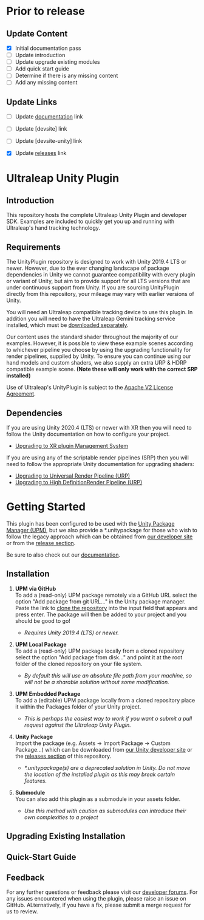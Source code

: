 <!--links-->
[upgrade-urp]: https://docs.unity3d.com/Packages/com.unity.render-pipelines.universal@7.1/manual/upgrading-your-shaders.html "Unity URP Upgrade Documentation"
[upgrade-hdrp]: https://docs.unity3d.com/Packages/com.unity.render-pipelines.high-definition@7.1/manual/Upgrading-To-HDRP.html "Unity HDRP Upgrade Documentation"
[upgrade-xr]: https://docs.unity3d.com/Manual/configuring-project-for-xr.html "Unity XR Upgrade Documentation"
[package-manager]: https://docs.unity3d.com/Manual/Packages.html "Unity Package Manager Documentation"
[apache]: http://www.apache.org/licenses/LICENSE-2.0 "Apache V2 License"

[documentation]: https://docs.ultraleap.com/ "Ultraleap UnityPlugin Documentation"
[api-reference]: https://docs.ultraleap.com/ "Ultraleap UnityPlugin API Reference"
[developer-site]: https://developer.leapmotion.com/ "Ultraleap Developer Site"
[developer-site-unity]: https://developer.leapmotion.com/unity/ "Ultraleap Developer site - Unity"
[releases]: https://github.com/ultraleap/UnityPlugin/releases "UnityPlugin releases"
[developer-forum]: https://forums.leapmotion.com/ "Developer Forum"
[repository-clone-url]: https://github.com/ultraleap/UnityPlugin.git "Clone with HTTPS"



<!--TODO-->
# Prior to release
## Update Content

- [x] Initial documentation pass
- [ ] Update introduction
- [ ] Update upgrade existing modules
- [ ] Add quick start guide
- [ ] Determine if there is any missing content
- [ ] Add any missing content

## Update Links
- [ ] Update [documentation] link
- [ ] Update [devsite] link
- [ ] Update [devsite-unity] link
- [x] Update [releases] link




<!--content-->
# Ultraleap Unity Plugin

## Introduction

This repository hosts the complete Ultraleap Unity Plugin and developer SDK. Examples are included to quickly get you up and running with Ultraleap's hand tracking technology.

## Requirements

The UnityPlugin repository is designed to work with Unity 2019.4 LTS or newer. However, due to the ever changing landscape of package dependencies in Unity we cannot guarantee compatibility with every plugin or variant of Unity, but aim to provide support for all LTS versions that are under continuous support from Unity. If you are sourcing UnityPlugin directly from this repository, your mileage may vary with earlier versions of Unity.

You will need an Ultraleap compatible tracking device to use this plugin. In addition you will need to have the Ultraleap Gemini tracking service installed, which must be [downloaded separately][developer-site].

Our content uses the standard shader throughout the majority of our examples. However, it is possible to view these example scenes according to whichever pipeline you choose by using the upgrading functionality for render pipelines, supplied by Unity.
To ensure you can continue using our hand models and custom shaders, we also supply an extra URP & HDRP compatible example scene. __(Note these will only work with the correct SRP installed)__

Use of Ultraleap's UnityPlugin is subject to the [Apache V2 License Agreement][apache].

## Dependencies

If you are using Unity 2020.4 (LTS) or newer with XR then you will need to follow the Unity documentation on how to configure your project.
  * [Upgrading to XR plugin Management System][upgrade-xr]

If you are using any of the scriptable render pipelines (SRP) then you will need to follow the appropriate Unity documentation for upgrading shaders:
* [Upgrading to Universal Render Pipeline (URP)][upgrade-urp] 
* [Upgrading to High DefinitionRender Pipeline (URP)][upgrade-hdrp]




# Getting Started

This plugin has been configured to be used with the [Unity Package Manager (UPM)][package-manager], but we also provide a \*.unitypackage for those who wish to follow the legacy approach which can be obtained from [our developer site][developer-site-unity] or from the [release section][releases].

Be sure to also check out our [documentation][documentation].

## Installation

1. __UPM via GitHub__  
  To add a (read-only) UPM package remotely via a GitHub URL select the option "Add package from git URL…" in the Unity package manager. Paste the link to [clone the repository][repository-clone-url] into the input field that appears and press enter. The package will then be added to your project and you should be good to go! 
    * *Requires Unity 2019.4 (LTS) or newer.*

2. __UPM Local Package__  
  To add a (read-only) UPM package locally from a cloned repository select the option "Add package from disk…" and point it at the root folder of the cloned repository on your file system.
    * *By default this will use an absolute file path from your machine, so will not be a sharable solution without some modification.*

3. __UPM Embedded Package__  
  To add a (editable) UPM package locally from a cloned repository place it within the Packages folder of your Unity project.
    * *This is perhaps the easiest way to work if you want o submit a pull request against the Ultraleap Unity Plugin.*

4. __Unity Package__  
  Import the package (e.g. Assets -> Import Package -> Custom Package...) which can be downloaded from [our Unity developer site][developer-site-unity] or the [releases section][releases] of this repository.     
    * *\*.unitypackage(s) are a deprecated solution in Unity. Do not move the location of the installed plugin as this may break certain features.*

5. __Submodule__  
  You can also add this plugin as a submodule in your assets folder. 
    * *Use this method with caution as submodules can introduce their own complexities to a project*

<!--6. OpenUPM
Add the following scoped registry to Unity (Edit -> Project Settings... -> Package Manager -> Scoped Registries) 
  Name: Ultraleap - OpenUPM
  URL: https://package.openupm.com
  Scope(s): com.ultraleap
  Then select "My Registries" from the package manager and install the Ultraleap Unity plugin.-->


## Upgrading Existing Installation

## Quick-Start Guide

## Feedback

For any further questions or feedback please visit our [developer forums][developer-forum].
For any issues encountered when using the plugin, please raise an issue on GitHub. ALternatively, if you have a fix, please submit a merge request for us to review.